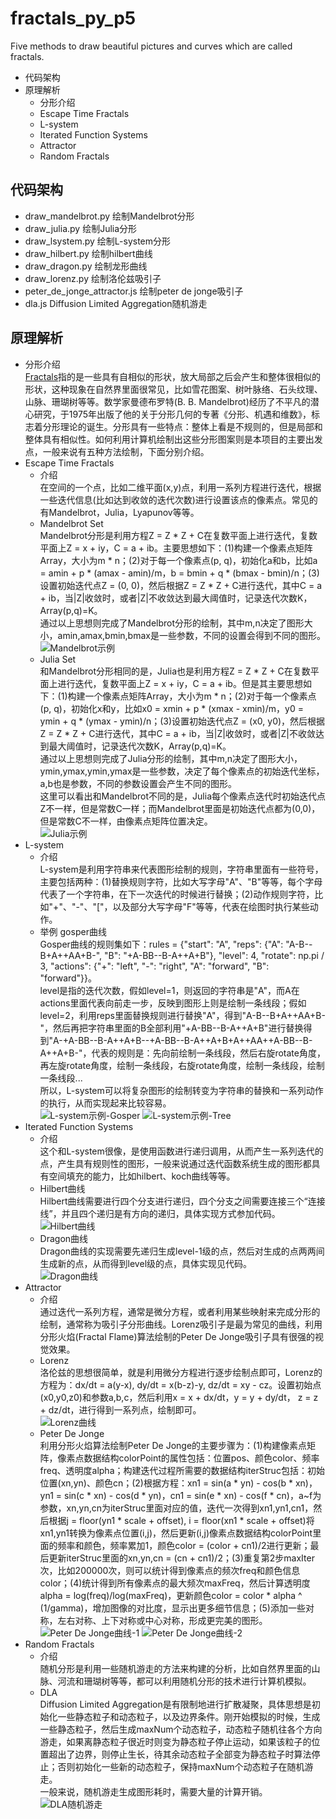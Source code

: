 # fractals_py_p5
Five methods to draw beautiful pictures and curves which are called fractals.

* 代码架构
* 原理解析
  * 分形介绍
  * Escape Time Fractals
  * L-system
  * Iterated Function Systems
  * Attractor
  * Random Fractals

## 代码架构
 * draw_mandelbrot.py  绘制Mandelbrot分形
 * draw_julia.py  绘制Julia分形
 * draw_lsystem.py  绘制L-system分形
 * draw_hilbert.py  绘制hilbert曲线
 * draw_dragon.py  绘制龙形曲线
 * draw_lorenz.py  绘制洛伦兹吸引子
 * peter_de_jonge_attractor.js  绘制peter de jonge吸引子
 * dla.js  Diffusion Limited Aggregation随机游走

## 原理解析
  * 分形介绍 <br>
  [Fractals](https://en.wikipedia.org/wiki/Fractal)指的是一些具有自相似的形状，放大局部之后会产生和整体很相似的形状，这种现象在自然界里面很常见，比如雪花图案、树叶脉络、石头纹理、山脉、珊瑚树等等。数学家曼德布罗特(B. B. Mandelbrot)经历了不平凡的潜心研究，于1975年出版了他的关于分形几何的专著《分形、机遇和维数》，标志着分形理论的诞生。分形具有一些特点：整体上看是不规则的，但是局部和整体具有相似性。如何利用计算机绘制出这些分形图案则是本项目的主要出发点，一般来说有五种方法绘制，下面分别介绍。
  * Escape Time Fractals <br>
      * 介绍 <br>
      在空间的一个点，比如二维平面(x,y)点，利用一系列方程进行迭代，根据一些迭代信息(比如达到收敛的迭代次数)进行设置该点的像素点。常见的有Mandelbrot，Julia，Lyapunov等等。
      * Mandelbrot Set <br>
      Mandelbrot分形是利用方程Z = Z * Z + C在复数平面上进行迭代，复数平面上Z = x + iy，C = a + ib。主要思想如下：(1)构建一个像素点矩阵Array，大小为m * n；(2)对于每一个像素点(p, q)，初始化a和b，比如a = amin + p * (amax - amin)/m，b = bmin + q * (bmax - bmin)/n；(3)设置初始迭代点Z = (0, 0)，然后根据Z = Z * Z + C进行迭代，其中C = a + ib，当|Z|收敛时，或者|Z|不收敛达到最大阈值时，记录迭代次数K，Array(p,q)=K。<br>
      通过以上思想则完成了Mandelbrot分形的绘制，其中m,n决定了图形大小，amin,amax,bmin,bmax是一些参数，不同的设置会得到不同的图形。<br>
      ![Mandelbrot示例](https://github.com/lxcnju/fractals_py_p5/blob/master/pics/mandelbort_2.png)
      * Julia Set <br>
      和Mandelbrot分形相同的是，Julia也是利用方程Z = Z * Z + C在复数平面上进行迭代，复数平面上Z = x + iy，C = a + ib。但是其主要思想如下：(1)构建一个像素点矩阵Array，大小为m * n；(2)对于每一个像素点(p, q)，初始化x和y，比如x0 = xmin + p * (xmax - xmin)/m，y0 = ymin + q * (ymax - ymin)/n；(3)设置初始迭代点Z = (x0, y0)，然后根据Z = Z * Z + C进行迭代，其中C = a + ib，当|Z|收敛时，或者|Z|不收敛达到最大阈值时，记录迭代次数K，Array(p,q)=K。<br>
      通过以上思想则完成了Julia分形的绘制，其中m,n决定了图形大小，ymin,ymax,ymin,ymax是一些参数，决定了每个像素点的初始迭代坐标，a,b也是参数，不同的参数设置会产生不同的图形。<br>
      这里可以看出和Mandelbrot不同的是，Julia每个像素点迭代时初始迭代点Z不一样，但是常数C一样；而Mandelbrot里面是初始迭代点都为(0,0)，但是常数C不一样，由像素点矩阵位置决定。<br>
      ![Julia示例](https://github.com/lxcnju/fractals_py_p5/blob/master/pics/julia_2.png)
  * L-system <br>
      * 介绍 <br>
      L-system是利用字符串来代表图形绘制的规则，字符串里面有一些符号，主要包括两种：(1)替换规则字符，比如大写字母"A"、"B"等等，每个字母代表了一个字符串，在下一次迭代的时候进行替换；(2)动作规则字符，比如"+"、"-"、"\["，以及部分大写字母"F"等等，代表在绘图时执行某些动作。<br>
      * 举例 gosper曲线 <br>
      Gosper曲线的规则集如下：rules = {"start": "A", "reps": {"A": "A-B--B+A++AA+B-", "B": "+A-BB--B-A++A+B"}, "level": 4, "rotate": np.pi / 3, "actions": {"+": "left", "-": "right", "A": "forward", "B": "forward"}}。 <br>
      level是指的迭代次数，假如level=1，则返回的字符串是"A"，而A在actions里面代表向前走一步，反映到图形上则是绘制一条线段；假如level=2，利用reps里面替换规则进行替换"A"，得到"A-B--B+A++AA+B-"，然后再把字符串里面的B全部利用"+A-BB--B-A++A+B"进行替换得到"A-+A-BB--B-A++A+B--+A-BB--B-A++A+B+A++AA++A-BB--B-A++A+B-"，代表的规则是：先向前绘制一条线段，然后右旋rotate角度，再左旋rotate角度，绘制一条线段，右旋rotate角度，绘制一条线段，绘制一条线段... <br>
      所以，L-system可以将复杂图形的绘制转变为字符串的替换和一系列动作的执行，从而实现起来比较容易。<br>
      ![L-system示例-Gosper](https://github.com/lxcnju/fractals_py_p5/blob/master/pics/gosper.png)
      ![L-system示例-Tree](https://github.com/lxcnju/fractals_py_p5/blob/master/pics/tree2.png)
  * Iterated Function Systems <br>
      * 介绍 <br>
      这个和L-system很像，是使用函数进行递归调用，从而产生一系列迭代的点，产生具有规则性的图形，一般来说通过迭代函数系统生成的图形都具有空间填充的能力，比如hilbert、koch曲线等等。<br>
      * Hilbert曲线 <br>
      Hilbert曲线需要进行四个分支进行递归，四个分支之间需要连接三个“连接线”，并且四个递归是有方向的递归，具体实现方式参加代码。<br>
      ![Hilbert曲线](https://github.com/lxcnju/fractals_py_p5/blob/master/pics/hilbert.png)
      * Dragon曲线 <br>
      Dragon曲线的实现需要先递归生成level-1级的点，然后对生成的点两两间生成新的点，从而得到level级的点，具体实现见代码。<br>
      ![Dragon曲线](https://github.com/lxcnju/fractals_py_p5/blob/master/pics/dragon.png)
  * Attractor
      * 介绍 <br>
      通过迭代一系列方程，通常是微分方程，或者利用某些映射来完成分形的绘制，通常称为吸引子分形曲线。Lorenz吸引子是最为常见的曲线，利用分形火焰(Fractal Flame)算法绘制的Peter De Jonge吸引子具有很强的视觉效果。<br>
      * Lorenz <br>
      洛伦兹的思想很简单，就是利用微分方程进行逐步绘制点即可，Lorenz的方程为：dx/dt = a(y-x), dy/dt = x(b-z)-y, dz/dt = xy - cz。设置初始点(x0,y0,z0)和参数a,b,c，然后利用x = x + dx/dt，y = y + dy/dt， z = z + dz/dt，进行得到一系列点，绘制即可。 <br>
      ![Lorenz曲线](https://github.com/lxcnju/fractals_py_p5/blob/master/pics/lorenz.png)
      * Peter De Jonge <br>
      利用分形火焰算法绘制Peter De Jonge的主要步骤为：(1)构建像素点矩阵，像素点数据结构colorPoint的属性包括：位置pos、颜色color、频率freq、透明度alpha；构建迭代过程所需要的数据结构iterStruc包括：初始位置(xn,yn)、颜色cn；(2)根据方程：xn1 = sin(a * yn) - cos(b * xn)，yn1 = sin(c * xn) - cos(d * yn)，cn1 = sin(e * xn) - cos(f * cn)，a~f为参数，xn,yn,cn为iterStruc里面对应的值，迭代一次得到xn1,yn1,cn1，然后根据j = floor(yn1 * scale + offset), i = floor(xn1 * scale + offset)将xn1,yn1转换为像素点位置(i,j)，然后更新(i,j)像素点数据结构colorPoint里面的频率和颜色，频率累加1，颜色color = (color + cn1)/2进行更新；最后更新iterStruc里面的xn,yn,cn = (cn + cn1)/2；(3)重复第2步maxIter次，比如200000次，则可以统计得到像素点的频次freq和颜色信息color；(4)统计得到所有像素点的最大频次maxFreq，然后计算透明度alpha = log(freq)/log(maxFreq)，更新颜色color = color * alpha ^ (1/gamma)，增加图像的对比度，显示出更多细节信息；(5)添加一些对称，左右对称、上下对称或中心对称，形成更完美的图形。<br>
      ![Peter De Jonge曲线-1](https://github.com/lxcnju/fractals_py_p5/blob/master/pics/attractor4.png)
      ![Peter De Jonge曲线-2](https://github.com/lxcnju/fractals_py_p5/blob/master/pics/attractor6.png)
  * Random Fractals
      * 介绍 <br>
      随机分形是利用一些随机游走的方法来构建的分析，比如自然界里面的山脉、河流和珊瑚树等等，都可以利用随机分形的技术进行计算机模拟。<br>
      * DLA <br>
      Diffusion Limited Aggregation是有限制地进行扩散凝聚，具体思想是初始化一些静态粒子和动态粒子，以及边界条件。刚开始模拟的时候，生成一些静态粒子，然后生成maxNum个动态粒子，动态粒子随机往各个方向游走，如果离静态粒子很近时则变为静态粒子停止运动，如果该粒子的位置超出了边界，则停止生长，待其余动态粒子全部变为静态粒子时算法停止；否则初始化一些新的动态粒子，保持maxNum个动态粒子在随机游走。<br>
      一般来说，随机游走生成图形耗时，需要大量的计算开销。<br>
      ![DLA随机游走](https://github.com/lxcnju/fractals_py_p5/blob/master/pics/tree4.png)
